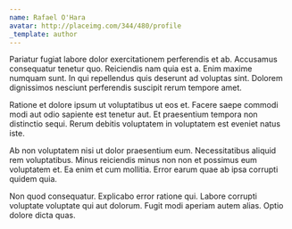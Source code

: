 ```yaml
---
name: Rafael O'Hara
avatar: http://placeimg.com/344/480/profile
_template: author
---
```

Pariatur fugiat labore dolor exercitationem perferendis et ab. Accusamus consequatur tenetur quo. Reiciendis nam quia est a. Enim maxime numquam sunt. In qui repellendus quis deserunt ad voluptas sint. Dolorem dignissimos nesciunt perferendis suscipit rerum tempore amet.
  
Ratione et dolore ipsum ut voluptatibus ut eos et. Facere saepe commodi modi aut odio sapiente est tenetur aut. Et praesentium tempora non distinctio sequi. Rerum debitis voluptatem in voluptatem est eveniet natus iste.
  
Ab non voluptatem nisi ut dolor praesentium eum. Necessitatibus aliquid rem voluptatibus. Minus reiciendis minus non non et possimus eum voluptatem et. Ea enim et cum mollitia. Error earum quae ab ipsa corrupti quidem quia.
  
Non quod consequatur. Explicabo error ratione qui. Labore corrupti voluptate voluptate qui aut dolorum. Fugit modi aperiam autem alias. Optio dolore dicta quas.
